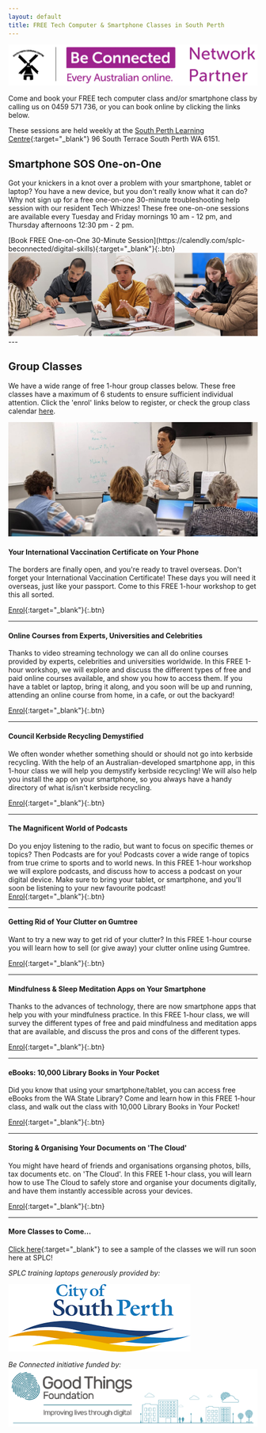 ```yaml
---
layout: default
title: FREE Tech Computer & Smartphone Classes in South Perth
---
```

<img class="img-responsive" src="img/be_connected_network_partner_logo_1200x200_splc.png">  

Come and book your FREE tech computer class and/or smartphone class by calling us on 0459 571 736, or you can book online by clicking the links below.

These sessions are held weekly at the [South Perth Learning Centre](https://goo.gl/maps/J9iKy2qk9turcHnW6){:target="_blank"} 96 South Terrace South Perth WA 6151.

## <a name="one2one"></a> Smartphone SOS One-on-One
Got your knickers in a knot over a problem with your smartphone, tablet or laptop? You have a new device, but you don't really know what it can do? Why not sign up for a free one-on-one 30-minute troubleshooting help session with our resident Tech Whizzes! These free one-on-one sessions are available every Tuesday and Friday mornings 10 am - 12 pm, and Thursday afternoons 12:30 pm - 2 pm.

<span align="center">
[Book FREE One-on-One 30-Minute Session](https://calendly.com/splc-beconnected/digital-skills){:target="_blank"}{:.btn}
</span>

<img class="img-responsive" src="img/beconnected/one-on-one-panels.jpg">
---

## <a name="group"></a>Group Classes

We have a wide range of free 1-hour group classes below. These free classes have a maximum of 6 students to ensure sufficient individual attention. Click the 'enrol' links below to register, or check the group class calendar [here](/calendar).

<img class="img-responsive" src="img/beconnected/group.jpg">


#### Your International Vaccination Certificate on Your Phone

The borders are finally open, and you're ready to travel overseas. Don't forget your International Vaccination Certificate! These days you will need it overseas, just like your passport. Come to this FREE 1-hour workshop to get this all sorted.

[Enrol](https://calendly.com/splc-beconnected/vax-certificate-on-your-smart-phone){:target="_blank"}{:.btn}

---

#### Online Courses from Experts, Universities and Celebrities

Thanks to video streaming technology we can all do online courses provided by experts, celebrities and universities worldwide. In this FREE 1-hour workshop, we will explore and discuss the different types of free and paid online courses available, and show you how to access them. If you have a tablet or laptop, bring it along, and you soon will be up and running, attending an online course from home, in a cafe, or out the backyard!

[Enrol](https://classmanager.com.au/cbin/admin.php?Action=courses&single_course_id=1654&organisation_name=splc&from=org_home){:target="_blank"}{:.btn}

---

#### Council Kerbside Recycling Demystified
We often wonder whether something should or should not go into kerbside recycling. With the help of an Australian-developed smartphone app, in this 1-hour class we will help you demystify kerbside recycling! We will also help you install the app on your smartphone, so you always have a handy directory of what is/isn't kerbside recycling.

[Enrol](https://classmanager.com.au/cbin/admin.php?Action=courses&single_course_id=1583&organisation_name=splc&from=org_home){:target="_blank"}{:.btn}

---

#### The Magnificent World of Podcasts
Do you enjoy listening to the radio, but want to focus on specific themes or topics? Then Podcasts are for you! Podcasts cover a wide range of topics from true crime to sports and to world news. In this FREE 1-hour workshop we will explore podcasts, and discuss how to access a podcast on your digital device. Make sure to bring your tablet, or smartphone, and you'll soon be listening to your new favourite podcast!  
[Enrol](https://classmanager.com.au/cbin/admin.php?Action=courses&single_course_id=1653&organisation_name=splc&from=org_home){:target="_blank"}{:.btn}

---

#### Getting Rid of Your Clutter on Gumtree
Want to try a new way to get rid of your clutter? In this FREE 1-hour course you will learn how to sell (or give away) your clutter online using Gumtree.

[Enrol](https://docs.google.com/forms/d/e/1FAIpQLSdyHjk8QBYIBm1QFgm4XSpf65_OK3405PxJqzzzOzbxTPqOCg/viewform?usp=sf_link){:target="_blank"}{:.btn}

---

#### Mindfulness & Sleep Meditation Apps on Your Smartphone  
Thanks to the advances of technology, there are now smartphone apps that help you with your mindfulness practice. In this FREE 1-hour class, we will survey the different types of free and paid mindfulness and meditation apps that are available, and discuss the pros and cons of the different types.  

[Enrol](https://classmanager.com.au/cbin/admin.php?Action=courses&single_course_id=1584&organisation_name=splc&from=org_home){:target="_blank"}{:.btn}

---

#### eBooks: 10,000 Library Books in Your Pocket
Did you know that using your smartphone/tablet, you can access free eBooks from the WA State Library? Come and learn how in this FREE 1-hour class, and walk out the class with 10,000 Library Books in Your Pocket!

[Enrol](https://classmanager.com.au/cbin/admin.php?Action=courses&single_course_id=1585&organisation_name=splc&from=org_home){:target="_blank"}{:.btn}

---

#### Storing & Organising Your Documents on 'The Cloud'
You might have heard of friends and organisations organsing photos, bills, tax documents etc. on 'The Cloud'. In this FREE 1-hour class, you will learn how to use The Cloud to safely store and organise your documents digitally, and have them instantly accessible across your devices.

[Enrol](https://classmanager.com.au/cbin/admin.php?Action=courses&single_course_id=1650&organisation_name=splc&from=org_home){:target="_blank"}{:.btn}

---

#### More Classes to Come...
[Click here](https://splc.org.au/about/blog/8-blog/20-splc-beconnected-course-survey-results){:target="_blank"} to see a sample of the classes we will run soon here at SPLC!

*SPLC training laptops generously provided by:*  
  
<img class="img-responsive" src="img/logo_cosp.png">

*Be Connected initiative funded by:*  
<img class="img-responsive" src="img/goodthingsfoundationlogocrop.png">
